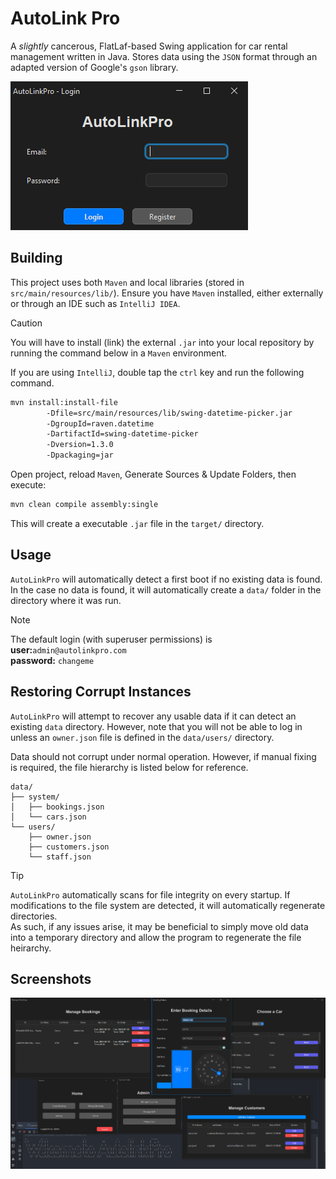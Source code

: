 # AutoLink Pro

A _slightly_ cancerous, FlatLaf-based Swing application for car rental management written in Java. Stores data using the `JSON` format through an adapted version of Google's `gson` library.

![login window](doc/img1.png)

## Building

This project uses both `Maven` and local libraries (stored in `src/main/resources/lib/`). Ensure you have `Maven` installed, either externally or through an IDE such as `IntelliJ IDEA`. 

> [!CAUTION]  
> You will have to install (link) the external `.jar` into your local repository by running the command below in a `Maven` environment.

If you are using `IntelliJ`, double tap the `ctrl` key and run the following command.

```bash
mvn install:install-file
        -Dfile=src/main/resources/lib/swing-datetime-picker.jar
        -DgroupId=raven.datetime
        -DartifactId=swing-datetime-picker
        -Dversion=1.3.0
        -Dpackaging=jar
```

Open project, reload `Maven`, Generate Sources & Update Folders, then execute:

```bash
mvn clean compile assembly:single
```

This will create a executable `.jar` file in the `target/` directory.

## Usage

`AutoLinkPro` will automatically detect a first boot if no existing data is found. In the case no data is found, it will automatically create a `data/` folder in the directory where it was run.

> [!NOTE]  
> The default login (with superuser permissions) is
> <br>
> **user:**`admin@autolinkpro.com`
> <br>
> **password:** `changeme`

## Restoring Corrupt Instances

`AutoLinkPro` will attempt to recover any usable data if it can detect an existing `data` directory. However, note that you will not be able to log in unless an `owner.json` file is defined in the `data/users/` directory.

Data should not corrupt under normal operation. However, if manual fixing is required, the file hierarchy is listed below for reference.

```
data/
├── system/
│   ├── bookings.json
│   └── cars.json
└── users/
    ├── owner.json
    ├── customers.json
    └── staff.json
```

> [!TIP]
> `AutoLinkPro` automatically scans for file integrity on every startup. If modifications to the file system are detected, it will automatically regenerate directories.
> <br>
> As such, if any issues arise, it may be beneficial to simply move old data into a temporary directory and allow the program to regenerate the file heirarchy.

## Screenshots

![you do not know how long it took to make Swing look nice](doc/img2.png)
